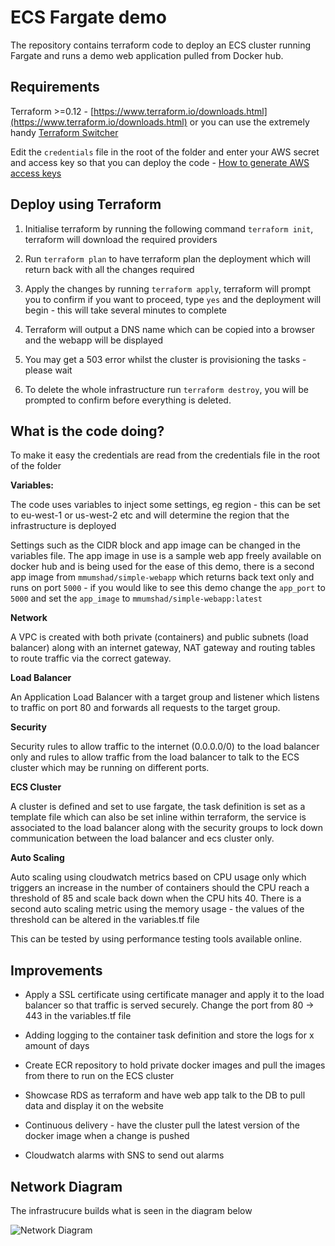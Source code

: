   

# ECS Fargate demo

  

The repository contains terraform code to deploy an ECS cluster running Fargate and runs a demo web application pulled from Docker hub.

  

## Requirements

Terraform >=0.12 - [https://www.terraform.io/downloads.html](https://www.terraform.io/downloads.html) or you can use the extremely handy [Terraform Switcher](https://warrensbox.github.io/terraform-switcher/)

  

Edit the `credentials` file in the root of the folder and enter your AWS secret and access key so that you can deploy the code - [How to generate AWS access keys](https://docs.aws.amazon.com/IAM/latest/UserGuide/id_credentials_access-keys.html#Using_CreateAccessKey)

  

## Deploy using Terraform

  

1. Initialise terraform by running the following command `terraform init`, terraform will download the required providers

2. Run `terraform plan` to have terraform plan the deployment which will return back with all the changes required

3. Apply the changes by running `terraform apply`, terraform will prompt you to confirm if you want to proceed, type `yes` and the deployment will begin - this will take several minutes to complete

4. Terraform will output a DNS name which can be copied into a browser and the webapp will be displayed

5. You may get a 503 error whilst the cluster is provisioning the tasks - please wait

6. To delete the whole infrastructure run `terraform destroy`, you will be prompted to confirm before everything is deleted. 
  

## What is the code doing?

  

To make it easy the credentials are read from the credentials file in the root of the folder

  

**Variables:**

  

The code uses variables to inject some settings, eg region - this can be set to eu-west-1 or us-west-2 etc and will determine the region that the infrastructure is deployed

  

Settings such as the CIDR block and app image can be changed in the variables file. The app image in use is a sample web app freely available on docker hub and is being used for the ease of this demo, there is a second app image from `mmumshad/simple-webapp` which returns back text only and runs on port `5000` - if you would like to see this demo change the `app_port` to `5000` and set the `app_image` to `mmumshad/simple-webapp:latest`

  

**Network**

  

A VPC is created with both private (containers) and public subnets (load balancer) along with an internet gateway, NAT gateway and routing tables to route traffic via the correct gateway.

  

**Load Balancer**

  

An Application Load Balancer with a target group and listener which listens to traffic on port 80 and forwards all requests to the target group.

  

**Security**

  

Security rules to allow traffic to the internet (0.0.0.0/0) to the load balancer only and rules to allow traffic from the load balancer to talk to the ECS cluster which may be running on different ports.

  

**ECS Cluster**

  

A cluster is defined and set to use fargate, the task definition is set as a template file which can also be set inline within terraform, the service is associated to the load balancer along with the security groups to lock down communication between the load balancer and ecs cluster only.

  

**Auto Scaling**

  

Auto scaling using cloudwatch metrics based on CPU usage only which triggers an increase in the number of containers should the CPU reach a threshold of 85 and scale back down when the CPU hits 40. There is a second auto scaling metric using the memory usage - the values of the threshold can be altered in the variables.tf file

  

This can be tested by using performance testing tools available online.

  
  

## Improvements

  

- Apply a SSL certificate using certificate manager and apply it to the load balancer so that traffic is served securely. Change the port from 80 -> 443 in the variables.tf file

  

- Adding logging to the container task definition and store the logs for x amount of days

  

- Create ECR repository to hold private docker images and pull the images from there to run on the ECS cluster

  

- Showcase RDS as terraform and have web app talk to the DB to pull data and display it on the website

  

- Continuous delivery - have the cluster pull the latest version of the docker image when a change is pushed

  

- Cloudwatch alarms with SNS to send out alarms

## Network Diagram 

The infrastrucure builds what is seen in the diagram below 

<img src="https://d2908q01vomqb2.cloudfront.net/1b6453892473a467d07372d45eb05abc2031647a/2018/01/26/Slide5-1024x647.png"  
alt="Network Diagram"  
style="float: left; margin-right: 10px;" />